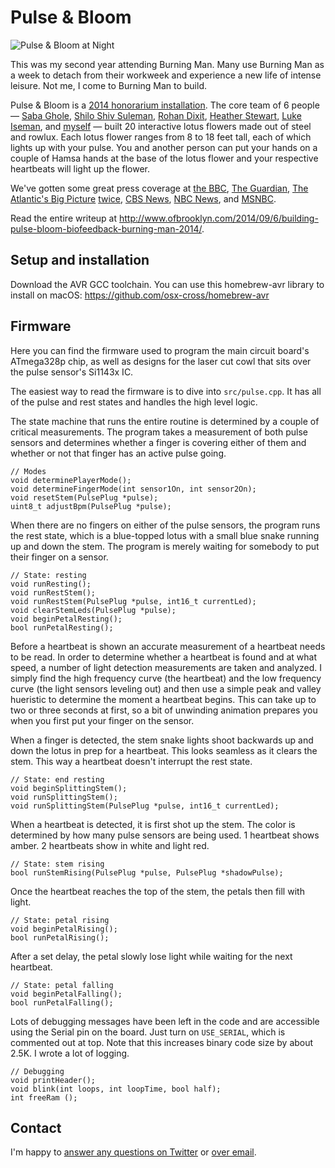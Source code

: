 # Pulse & Bloom

![Pulse & Bloom at Night](http://static.newsblur.com.s3.amazonaws.com/ofbrooklyn/Pulse%20%26%20Bloom%20-%20Night.jpg)

This was my second year attending Burning Man. Many use Burning Man as a week to detach from their workweek and experience a new life of intense leisure. Not me, I come to Burning Man to build.

Pulse & Bloom is a [2014 honorarium installation](http://www.burningman.com/installations/art_honor.html). The core team of 6 people — [Saba Ghole](https://twitter.com/sabarani), [Shilo Shiv Suleman](https://twitter.com/shilo1221), [Rohan Dixit](https://twitter.com/rd108), [Heather Stewart](https://www.facebook.com/heather.stewart.3388), [Luke Iseman](https://twitter.com/liseman), and [myself](http://twitter.com/samuelclay) — built 20 interactive lotus flowers made out of steel and rowlux. Each lotus flower ranges from 8 to 18 feet tall, each of which lights up with your pulse. You and another person can put your hands on a couple of Hamsa hands at the base of the lotus flower and your respective heartbeats will light up the flower.

We've gotten some great press coverage at [the BBC](http://www.bbc.com/news/in-pictures-29059374), [The Guardian](http://www.theguardian.com/artanddesign/gallery/2014/sep/06/photography-new-york-fashion-gaza-islamic-state?CMP=fb_gu), [The Atlantic's Big Picture](http://www.theatlantic.com/infocus/2014/09/burning-man-2014/100802/#img07) [twice](http://www.theatlantic.com/infocus/2014/09/burning-man-2014/100802/#img22), [CBS News](http://www.cbsnews.com/pictures/burning-man-2014/9/), [NBC News](http://www.nbcnews.com/pop-culture/pop-culture-news/desert-dwellers-burning-man-festival-full-swing-n192541#ember903), and [MSNBC](http://on.msnbc.com/1qkUN4c).

Read the entire writeup at http://www.ofbrooklyn.com/2014/09/6/building-pulse-bloom-biofeedback-burning-man-2014/.

## Setup and installation

Download the AVR GCC toolchain. You can use this homebrew-avr library to install on macOS: https://github.com/osx-cross/homebrew-avr

## Firmware

Here you can find the firmware used to program the main circuit board's ATmega328p chip, as well as designs for the laser cut cowl that sits over the pulse sensor's Si1143x IC. 

The easiest way to read the firmware is to dive into `src/pulse.cpp`. It has all of the pulse and rest states and handles the high level logic.

The state machine that runs the entire routine is determined by a couple of critical measurements. The program takes a measurement of both pulse sensors and determines whether a finger is covering either of them and whether or not that finger has an active pulse going.

    // Modes
    void determinePlayerMode();
    void determineFingerMode(int sensor1On, int sensor2On);
    void resetStem(PulsePlug *pulse);
    uint8_t adjustBpm(PulsePlug *pulse);
    
When there are no fingers on either of the pulse sensors, the program runs the rest state, which is a blue-topped lotus with a small blue snake running up and down the stem. The program is merely waiting for somebody to put their finger on a sensor.

    // State: resting
    void runResting();
    void runRestStem();
    void runRestStem(PulsePlug *pulse, int16_t currentLed);
    void clearStemLeds(PulsePlug *pulse);
    void beginPetalResting();
    bool runPetalResting();

Before a heartbeat is shown an accurate measurement of a heartbeat needs to be read. In order to determine whether a heartbeat is found and at what speed, a number of light detection measurements are taken and analyzed. I simply find the high frequency curve (the heartbeat) and the low frequency curve (the light sensors leveling out) and then use a simple peak and valley hueristic to determine the moment a heartbeat begins. This can take up to two or three seconds at first, so a bit of unwinding animation prepares you when you first put your finger on the sensor.

When a finger is detected, the stem snake lights shoot backwards up and down the lotus in prep for a heartbeat. This looks seamless as it clears the stem. This way a heartbeat doesn't interrupt the rest state.

    // State: end resting
    void beginSplittingStem();
    void runSplittingStem();
    void runSplittingStem(PulsePlug *pulse, int16_t currentLed);

When a heartbeat is detected, it is first shot up the stem. The color is determined by how many pulse sensors are being used. 1 heartbeat shows amber. 2 heartbeats show in white and light red.

    // State: stem rising
    bool runStemRising(PulsePlug *pulse, PulsePlug *shadowPulse);

Once the heartbeat reaches the top of the stem, the petals then fill with light.

    // State: petal rising
    void beginPetalRising();
    bool runPetalRising();

After a set delay, the petal slowly lose light while waiting for the next heartbeat.

    // State: petal falling
    void beginPetalFalling();
    bool runPetalFalling();

Lots of debugging messages have been left in the code and are accessible using the Serial pin on the board. Just turn on `USE_SERIAL`, which is commented out at top. Note that this increases binary code size by about 2.5K. I wrote a lot of logging.

    // Debugging
    void printHeader();
    void blink(int loops, int loopTime, bool half);
    int freeRam ();

## Contact 

I'm happy to [answer any questions on Twitter](https://twitter.com/samuelclay) or [over email](mailto:pulsebloom@ofbrooklyn.com).
